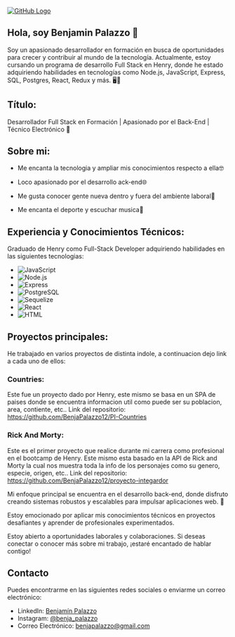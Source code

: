 [![GitHub Logo](https://img.shields.io/github/followers/BenjaPalazzo12?label=Sígueme%20en%20GitHub&style=social)](https://github.com/BenjaPalazzo12)

## Hola, soy Benjamin Palazzo 👋

Soy un apasionado desarrollador en formación en busca de oportunidades para crecer y contribuir al mundo de la tecnología. Actualmente, estoy cursando un programa de desarrollo Full Stack en Henry, donde he estado adquiriendo habilidades en tecnologías como Node.js, JavaScript, Express, SQL, Postgres, React, Redux y más. 🖥️🚀

## Título:

Desarrollador Full Stack en Formación | Apasionado por el Back-End | Técnico Electrónico 🔌

## Sobre mi:

- Me encanta la tecnologia y ampliar mis conocimientos respecto a ella🤓

- Loco apasionado por el desarrollo ack-end🌐

- Me gusta conocer gente nueva dentro y fuera del ambiente laboral🙌

- Me encanta el deporte y escuchar musica💪

## Experiencia y Conocimientos Técnicos:

Graduado de Henry como Full-Stack Developer adquiriendo habilidades en las siguientes tecnologias:

- ![JavaScript](https://img.shields.io/badge/JavaScript-F7DF1E?logo=javascript&logoColor=black&style=for-the-badge)
- ![Node.js](https://img.shields.io/badge/Node.js-339933?logo=node.js&logoColor=white&style=for-the-badge)
- ![Express](https://img.shields.io/badge/Express-000000?logo=express&logoColor=white&style=for-the-badge)
- ![PostgreSQL](https://img.shields.io/badge/PostgreSQL-336791?logo=postgresql&logoColor=white&style=for-the-badge)
- ![Sequelize](https://img.shields.io/badge/Sequelize-52B0E7?logo=sequelize&logoColor=white&style=for-the-badge)
- ![React](https://img.shields.io/badge/React-61DAFB?logo=react&logoColor=black&style=for-the-badge)
- ![HTML](https://img.shields.io/badge/HTML-E34F26?logo=html5&logoColor=white&style=for-the-badge)


## Proyectos principales:

He trabajado en varios proyectos de distinta indole, a continuacion dejo link a cada uno de ellos:

### Countries: 
Este fue un proyecto dado por Henry, este mismo se basa en un SPA de paises donde se encuentra informacion util como puede ser su poblacion, area, contiente, etc.. Link del repositorio: https://github.com/BenjaPalazzo12/PI-Countries

### Rick And Morty: 
Este es el primer proyecto que realice durante mi carrera como profesional en el bootcamp de Henry. Este mismo esta basado en la API de Rick and Morty la cual nos muestra toda la info de los personajes como su genero, especie, origen, etc.. Link del repositorio: https://github.com/BenjaPalazzo12/proyecto-integardor

Mi enfoque principal se encuentra en el desarrollo back-end, donde disfruto creando sistemas robustos y escalables para impulsar aplicaciones web. 🚀

Estoy emocionado por aplicar mis conocimientos técnicos en proyectos desafiantes y aprender de profesionales experimentados.

Estoy abierto a oportunidades laborales y colaboraciones. Si deseas conectar o conocer más sobre mi trabajo, ¡estaré encantado de hablar contigo!

## Contacto

Puedes encontrarme en las siguientes redes sociales o enviarme un correo electrónico:

- LinkedIn: [Benjamín Palazzo](https://www.linkedin.com/in/benjamín-palazzo-32167a275/)
- Instagram: [@benja_palazzo](https://www.instagram.com/benja_palazzo/)
- Correo Electrónico: [benjapalazzo@gmail.com](mailto:benjapalazzo@gmail.com)


